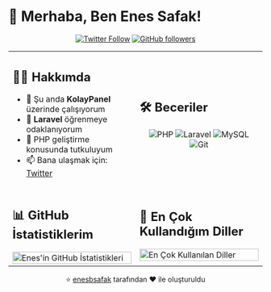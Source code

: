 # 👋 Merhaba, Ben Enes Safak!

<div align="center">

[![Twitter Follow](https://img.shields.io/twitter/follow/enessafakb?style=for-the-badge&logo=twitter&color=1DA1F2&logoColor=white)](https://twitter.com/enessafakb)
[![GitHub followers](https://img.shields.io/github/followers/enesbsafak?style=for-the-badge&logo=github&color=181717)](https://github.com/enesbsafak)

</div>

<table>
  <tr>
    <td width="50%">
      <h2>👨‍💻 Hakkımda</h2>
      <ul>
        <li>🔭 Şu anda <b>KolayPanel</b> üzerinde çalışıyorum</li>
        <li>🌱 <b>Laravel</b> öğrenmeye odaklanıyorum</li>
        <li>👀 PHP geliştirme konusunda tutkuluyum</li>
        <li>📫 Bana ulaşmak için: <a href="https://twitter.com/enessafakb">Twitter</a></li>
      </ul>
    </td>
    <td width="50%">
      <h2>🛠 Beceriler</h2>
      <p align="center">
        <img src="https://img.shields.io/badge/-PHP-777BB4?style=for-the-badge&logo=php&logoColor=white" alt="PHP"/>
        <img src="https://img.shields.io/badge/-Laravel-FF2D20?style=for-the-badge&logo=laravel&logoColor=white" alt="Laravel"/>
        <img src="https://img.shields.io/badge/-MySQL-4479A1?style=for-the-badge&logo=mysql&logoColor=white" alt="MySQL"/>
        <img src="https://img.shields.io/badge/-Git-F05032?style=for-the-badge&logo=git&logoColor=white" alt="Git"/>
      </p>
    </td>
  </tr>
  <tr>
    <td width="50%">
      <h2>📊 GitHub İstatistiklerim</h2>
      <img src="https://github-readme-stats.vercel.app/api?username=enesbsafak&show_icons=true&theme=radical" alt="Enes'in GitHub İstatistikleri" width="100%"/>
    </td>
    <td width="50%">
      <h2>🌟 En Çok Kullandığım Diller</h2>
      <img src="https://github-readme-stats.vercel.app/api/top-langs/?username=enesbsafak&layout=compact&theme=radical" alt="En Çok Kullanılan Diller" width="100%"/>
    </td>
  </tr>
</table>

<div align="center">

⭐️ [enesbsafak](https://github.com/enesbsafak) tarafından ❤️ ile oluşturuldu

</div>
